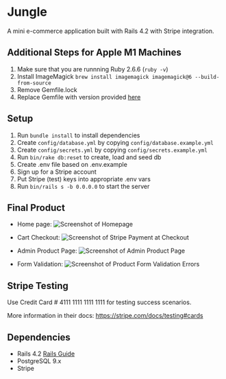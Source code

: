 # Jungle

A mini e-commerce application built with Rails 4.2 with Stripe integration.

## Additional Steps for Apple M1 Machines

1. Make sure that you are runnning Ruby 2.6.6 (`ruby -v`)
1. Install ImageMagick `brew install imagemagick imagemagick@6 --build-from-source`
2. Remove Gemfile.lock
3. Replace Gemfile with version provided [here](https://gist.githubusercontent.com/FrancisBourgouin/831795ae12c4704687a0c2496d91a727/raw/ce8e2104f725f43e56650d404169c7b11c33a5c5/Gemfile)

## Setup

1. Run `bundle install` to install dependencies
2. Create `config/database.yml` by copying `config/database.example.yml`
3. Create `config/secrets.yml` by copying `config/secrets.example.yml`
4. Run `bin/rake db:reset` to create, load and seed db
5. Create .env file based on .env.example
6. Sign up for a Stripe account
7. Put Stripe (test) keys into appropriate .env vars
8. Run `bin/rails s -b 0.0.0.0` to start the server

## Final Product

- Home page:
![Screenshot of Homepage](https://github.com/vwt604/jungle-rails/blob/master/app/assets/images/home-page.png)

- Cart Checkout:
![Screenshot of Stripe Payment at Checkout](https://github.com/vwt604/jungle-rails/blob/master/app/assets/images/cart-checkout.png)

- Admin Product Page:
![Screenshot of Admin Product Page](https://github.com/vwt604/jungle-rails/blob/master/app/assets/images/admin-products.png)

- Form Validation:
![Screenshot of Product Form Validation Errors](https://github.com/vwt604/jungle-rails/blob/master/app/assets/images/form-errors.png)


## Stripe Testing

Use Credit Card # 4111 1111 1111 1111 for testing success scenarios.

More information in their docs: <https://stripe.com/docs/testing#cards>

## Dependencies

* Rails 4.2 [Rails Guide](http://guides.rubyonrails.org/v4.2/)
* PostgreSQL 9.x
* Stripe
